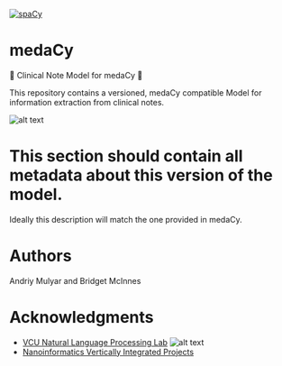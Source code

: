 [![spaCy](https://img.shields.io/badge/built%20with-spaCy-09a3d5.svg)](https://spacy.io)
# medaCy
:hospital: Clinical Note Model for medaCy :hospital:

This repository contains a versioned, medaCy compatible Model for information extraction from clinical notes.

![alt text](https://nlp.cs.vcu.edu/images/Edit_NanomedicineDatabase.png "Nanoinformatics")

# This section should contain all metadata about this version of the model.
Ideally this description will match the one provided in medaCy.



Authors
=======
Andriy Mulyar and Bridget McInnes

Acknowledgments
===============
- [VCU Natural Language Processing Lab](https://nlp.cs.vcu.edu/)     ![alt text](https://nlp.cs.vcu.edu/images/vcu_head_logo "VCU")
- [Nanoinformatics Vertically Integrated Projects](https://rampages.us/nanoinformatics/)
